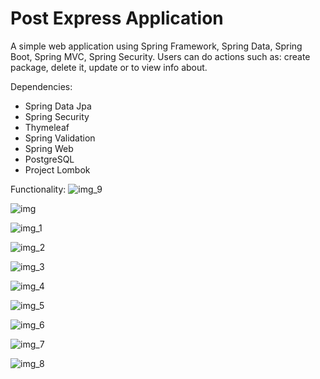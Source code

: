 # Post Express Application
A simple web application using Spring Framework, Spring Data, Spring Boot, Spring MVC, Spring Security.
Users can do actions such as: create package, delete it, update or to view info about.

Dependencies:
- Spring Data Jpa
- Spring Security
- Thymeleaf
- Spring Validation
- Spring Web
- PostgreSQL
- Project Lombok

Functionality:
![img_9](https://github.com/aoshuliak/pet_project_postexpress/assets/74600800/f06d9f0e-2de6-4106-907b-10917a855af1)

![img](https://github.com/aoshuliak/pet_project_postexpress/assets/74600800/817825ac-6ba2-4e1e-8751-e5f17e26bd6a)

![img_1](https://github.com/aoshuliak/pet_project_postexpress/assets/74600800/a5bc2482-b53a-4c11-b52b-3b34bd427087)

![img_2](https://github.com/aoshuliak/pet_project_postexpress/assets/74600800/0dd35e5c-9076-48b8-8462-4b6485f384bb)

![img_3](https://github.com/aoshuliak/pet_project_postexpress/assets/74600800/ba640de7-2acd-4d12-96ba-efbf03c8a45a)

![img_4](https://github.com/aoshuliak/pet_project_postexpress/assets/74600800/49b630cb-e844-41b2-a04d-15208acce342)

![img_5](https://github.com/aoshuliak/pet_project_postexpress/assets/74600800/3b8dbe6a-bcc0-49a1-9d79-c2854071f982)

![img_6](https://github.com/aoshuliak/pet_project_postexpress/assets/74600800/48a326eb-f191-4a28-917e-ae755dc67228)

![img_7](https://github.com/aoshuliak/pet_project_postexpress/assets/74600800/afe5e8bd-696f-4362-a3d5-42a29b48c52c)

![img_8](https://github.com/aoshuliak/pet_project_postexpress/assets/74600800/6704aba0-ea3f-46f7-a7da-26aa9477492e)
